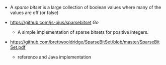 - A _sparse bitset_ is a large collection of boolean values where many of the values are off (or false)

- https://github.com/js-ojus/sparsebitset *Go*
  - A simple implementation of sparse bitsets for positive integers.

- https://github.com/brettwooldridge/SparseBitSet/blob/master/SparseBitSet.pdf
  - reference and Java implementation

